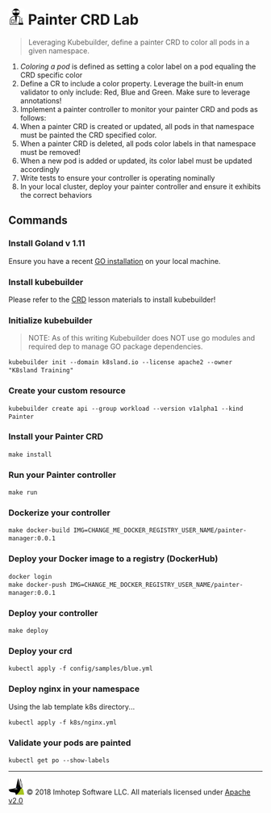 # <img src="../assets/lab.png" width="32" height="auto"/> Painter CRD Lab

> Leveraging Kubebuilder, define a painter CRD to color all pods in a given namespace.

1. *Coloring a pod* is defined as setting a color label on a pod equaling the CRD specific color
1. Define a CR to include a color property. Leverage the built-in enum validator
   to only include: Red, Blue and Green. Make sure to leverage annotations!
1. Implement a painter controller to monitor your painter CRD and pods as follows:
  1. When a painter CRD is created or updated, all pods in that namespace
     must be painted the CRD specified color.
  1. When a painter CRD is deleted, all pods color labels in that namespace must be removed!
  1. When a new pod is added or updated, its color label must be updated accordingly
1. Write tests to ensure your controller is operating nominally
1. In your local cluster, deploy your painter controller and ensure it exhibits the
   correct behaviors

## Commands

### Install Goland v 1.11

Ensure you have a recent [GO installation](https://vmw.gopherland.io/lessons/install)
on your local machine.

### Install kubebuilder

Please refer to the [CRD](https://vmw2.k8sland.io/lessons/crd_resource) lesson materials to install kubebuilder!

### Initialize kubebuilder

> NOTE: As of this writing Kubebuilder does NOT use go modules and required dep
> to manage GO package dependencies.

```shell
kubebuilder init --domain k8sland.io --license apache2 --owner "K8sland Training"
```

### Create your custom resource

```shell
kubebuilder create api --group workload --version v1alpha1 --kind Painter
```

### Install your Painter CRD

```shell
make install
```

### Run your Painter controller

```shell
make run
```

### Dockerize your controller

```shell
make docker-build IMG=CHANGE_ME_DOCKER_REGISTRY_USER_NAME/painter-manager:0.0.1
```

### Deploy your Docker image to a registry (DockerHub)

```shell
docker login
make docker-push IMG=CHANGE_ME_DOCKER_REGISTRY_USER_NAME/painter-manager:0.0.1
```

### Deploy your controller

```shell
make deploy
```

### Deploy your crd

```shell
kubectl apply -f config/samples/blue.yml
```

### Deploy nginx in your namespace

Using the lab template k8s directory...

```shell
kubectl apply -f k8s/nginx.yml
```

### Validate your pods are painted

```shell
kubectl get po --show-labels
```

---
<img src="../assets/imhotep_logo.png" width="32" height="auto"/> © 2018 Imhotep Software LLC.
All materials licensed under [Apache v2.0](http://www.apache.org/licenses/LICENSE-2.0)